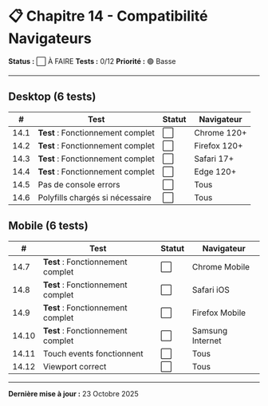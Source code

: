# 📋 Chapitre 14 - Compatibilité Navigateurs

**Status :** ⬜ À FAIRE
**Tests :** 0/12
**Priorité :** 🟢 Basse

---

## Desktop (6 tests)

| # | Test | Statut | Navigateur |
|---|------|--------|------------|
| 14.1 | **Test** : Fonctionnement complet | ⬜ | Chrome 120+ |
| 14.2 | **Test** : Fonctionnement complet | ⬜ | Firefox 120+ |
| 14.3 | **Test** : Fonctionnement complet | ⬜ | Safari 17+ |
| 14.4 | **Test** : Fonctionnement complet | ⬜ | Edge 120+ |
| 14.5 | Pas de console errors | ⬜ | Tous |
| 14.6 | Polyfills chargés si nécessaire | ⬜ | Tous |

## Mobile (6 tests)

| # | Test | Statut | Navigateur |
|---|------|--------|------------|
| 14.7 | **Test** : Fonctionnement complet | ⬜ | Chrome Mobile |
| 14.8 | **Test** : Fonctionnement complet | ⬜ | Safari iOS |
| 14.9 | **Test** : Fonctionnement complet | ⬜ | Firefox Mobile |
| 14.10 | **Test** : Fonctionnement complet | ⬜ | Samsung Internet |
| 14.11 | Touch events fonctionnent | ⬜ | Tous |
| 14.12 | Viewport correct | ⬜ | Tous |

---

**Dernière mise à jour :** 23 Octobre 2025
